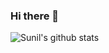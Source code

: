 ### Hi there 👋
![Sunil's github stats](https://github-readme-stats.vercel.app/api?username=shetty456&count_private=true&show_icons=true&theme=radical)
<!--
**shetty456/shetty456** is a ✨ _special_ ✨ repository because its `README.md` (this file) appears on your GitHub profile.

Here are some ideas to get you started:

- 🔭 I’m currently working on ...
- 🌱 I’m currently learning ...
- 👯 I’m looking to collaborate on ...
- 🤔 I’m looking for help with ...
- 💬 Ask me about ...
- 📫 How to reach me: ...
- 😄 Pronouns: ...
- ⚡ Fun fact: ...
-->
